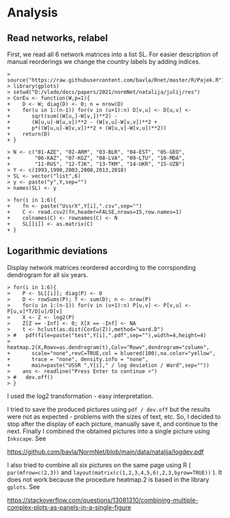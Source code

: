 # Analysis

## Read networks, relabel

First, we read all 6 network matrices into a list SL. For easier description of manual reorderings we change the country labels by adding indices.
```
> source("https://raw.githubusercontent.com/bavla/Rnet/master/R/Pajek.R")
> library(gplots)
> setwd("D:/vlado/docs/papers/2021/normNet/natalija/julij/res")
> CorEu <- function(W,p=1){
+    D <- W; diag(D) <- 0; n = nrow(D)
+    for(u in 1:(n-1)) for(v in (u+1):n) D[v,u] <- D[u,v] <- 
+       sqrt(sum((W[u,]-W[v,])**2) -
+       (W[u,u]-W[u,v])**2 - (W[v,u]-W[v,v])**2 +
+       p*((W[u,u]-W[v,v])**2 + (W[u,v]-W[v,u])**2)) 
+    return(D)
+ }

> N <- c("01-AZE", "02-ARM", "03-BLR", "04-EST", "05-GEO",
+        "06-KAZ", "07-KGZ", "08-LVA", "09-LTU", "10-MDA",
+        "11-RUS", "12-TJK", "13-TKM", "14-UKR", "15-UZB")
> Y <- c(1993,1998,2003,2008,2013,2018)
> SL <- vector("list",6)
> y <- paste("y",Y,sep="")
> names(SL) <- y

> for(i in 1:6){
+    fn <- paste("UssrX",Y[i],".csv",sep="")
+    C <- read.csv2(fn,header=FALSE,nrows=15,row.names=1)
+    colnames(C) <- rownames(C) <- N
+    SL[[i]] <- as.matrix(C)
+ }
```
## Logarithmic deviations

Display network matrices reordered according to the corrsponding dendrogram for all six years.
```
> for(i in 1:6){
>    P <- SL[[i]]; diag(P) <- 0
>    D <- rowSums(P); T <- sum(D); n <- nrow(P)
>    for(u in 1:(n-1)) for(v in (u+1):n) P[u,v] <- P[v,u] <- P[u,v]*T/D[u]/D[v]
>    X <- Z <- log2(P)
>    Z[Z == -Inf] <- 0; X[X == -Inf] <- NA 
>    t <- hclust(as.dist(CorEu(Z)),method="ward.D")
> #   pdf(file=paste("test",Y[i],".pdf",sep=""),width=4,height=4)
>    heatmap.2(X,Rowv=as.dendrogram(t),Colv="Rowv",dendrogram="column",
+       scale="none",revC=TRUE,col = bluered(100),na.color="yellow",
+       trace = "none", density.info = "none",
+       main=paste("USSR ",Y[i]," / log deviation / Ward",sep=""))
>    ans <- readline("Press Enter to continue >")
> #   dev.off()
> }
```
I used the log2 transformation - easy interpretation. 

I tried to save the produced pictures using `pdf / dev.off` but the results were not as expected - problems with the sizes of text, etc. So, I decided to stop after the display of each picture, manually save it, and continue to the next. Finally I combined the obtained pictures into a single picture using `Inkscape`. See

https://github.com/bavla/NormNet/blob/main/data/natalija/logdev.pdf

I also tried to combine all six pictures on the same page using R ( `par(mfrow=c(2,3))` and `layout(matrix(c(1,2,3,4,5,6),2,3,byrow=TRUE))` ). It does not work because the procedure heatmap.2 is based in the library `gplots`. See

https://stackoverflow.com/questions/13081310/combining-multiple-complex-plots-as-panels-in-a-single-figure


```

```
